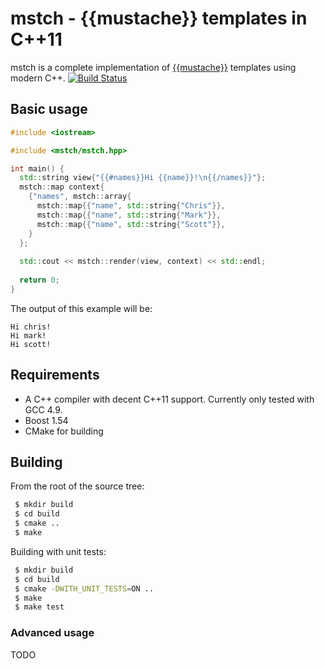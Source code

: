 # mstch - {{mustache}} templates in C++11 

mstch is a complete implementation of [{{mustache}}](http://mustache.github.io/) templates using modern C++.
[![Build Status](https://travis-ci.org/no1msd/mstch.svg?branch=master)](https://travis-ci.org/no1msd/mstch)

## Basic usage

```c++
#include <iostream>

#include <mstch/mstch.hpp>

int main() {
  std::string view{"{{#names}}Hi {{name}}!\n{{/names}}"};
  mstch::map context{
    {"names", mstch::array{
      mstch::map{{"name", std::string{"Chris"}},
      mstch::map{{"name", std::string{"Mark"}},
      mstch::map{{"name", std::string{"Scott"}},
    }
  };
  
  std::cout << mstch::render(view, context) << std::endl;
  
  return 0;
}

```

The output of this example will be:

```
Hi chris!
Hi mark!
Hi scott!
```

## Requirements

 - A C++ compiler with decent C++11 support. Currently only tested with GCC 4.9.
 - Boost 1.54
 - CMake for building

## Building

From the root of the source tree:

```bash
 $ mkdir build
 $ cd build
 $ cmake ..
 $ make
```

Building with unit tests:

```bash
 $ mkdir build
 $ cd build
 $ cmake -DWITH_UNIT_TESTS=ON ..
 $ make
 $ make test
```

### Advanced usage

TODO